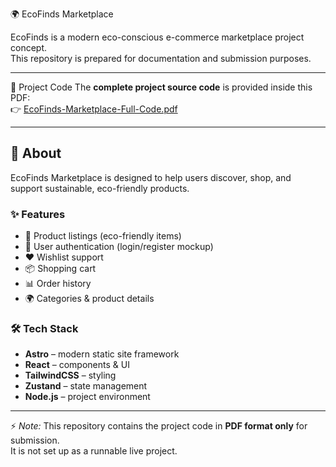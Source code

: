  🌍 EcoFinds Marketplace

EcoFinds is a modern eco-conscious e-commerce marketplace project concept.  
This repository is prepared for documentation and submission purposes.

---

 📄 Project Code
The **complete project source code** is provided inside this PDF:  
👉 [EcoFinds-Marketplace-Full-Code.pdf](./EcoFinds-Marketplace-Full-Code.pdf)

---

## 📌 About
EcoFinds Marketplace is designed to help users discover, shop, and support sustainable, eco-friendly products.

### ✨ Features
- 🛒 Product listings (eco-friendly items)
- 👤 User authentication (login/register mockup)
- ❤️ Wishlist support
- 📦 Shopping cart
- 📊 Order history
- 🌍 Categories & product details

### 🛠 Tech Stack
- **Astro** – modern static site framework  
- **React** – components & UI  
- **TailwindCSS** – styling  
- **Zustand** – state management  
- **Node.js** – project environment  

---

⚡ *Note:* This repository contains the project code in **PDF format only** for submission.  
It is not set up as a runnable live project.
